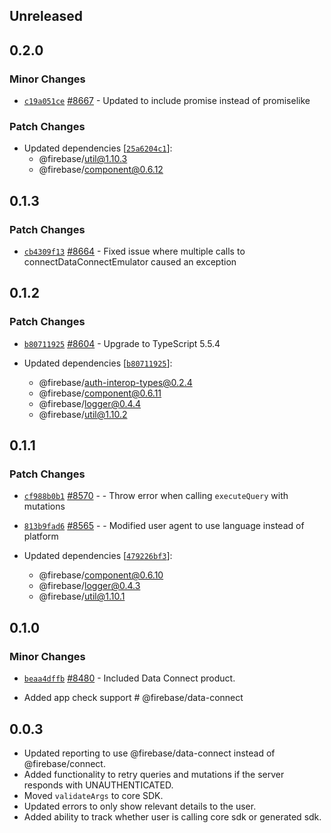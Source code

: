 ## Unreleased

## 0.2.0

### Minor Changes

- [`c19a051ce`](https://github.com/firebase/firebase-js-sdk/commit/c19a051ce490398f49fbf9bdb7181a986b66fa14) [#8667](https://github.com/firebase/firebase-js-sdk/pull/8667) - Updated to include promise instead of promiselike

### Patch Changes

- Updated dependencies [[`25a6204c1`](https://github.com/firebase/firebase-js-sdk/commit/25a6204c1531b6c772e5368d12b2411ae1d21bbc)]:
  - @firebase/util@1.10.3
  - @firebase/component@0.6.12

## 0.1.3

### Patch Changes

- [`cb4309f13`](https://github.com/firebase/firebase-js-sdk/commit/cb4309f13a01a6c66eb502ae6f5d6fa93560ab06) [#8664](https://github.com/firebase/firebase-js-sdk/pull/8664) - Fixed issue where multiple calls to connectDataConnectEmulator caused an exception

## 0.1.2

### Patch Changes

- [`b80711925`](https://github.com/firebase/firebase-js-sdk/commit/b807119252dacf46b0122344c2b6dfc503cecde1) [#8604](https://github.com/firebase/firebase-js-sdk/pull/8604) - Upgrade to TypeScript 5.5.4

- Updated dependencies [[`b80711925`](https://github.com/firebase/firebase-js-sdk/commit/b807119252dacf46b0122344c2b6dfc503cecde1)]:
  - @firebase/auth-interop-types@0.2.4
  - @firebase/component@0.6.11
  - @firebase/logger@0.4.4
  - @firebase/util@1.10.2

## 0.1.1

### Patch Changes

- [`cf988b0b1`](https://github.com/firebase/firebase-js-sdk/commit/cf988b0b1217a06e5d1b9130d6048178626dac48) [#8570](https://github.com/firebase/firebase-js-sdk/pull/8570) - - Throw error when calling `executeQuery` with mutations

- [`813b9fad6`](https://github.com/firebase/firebase-js-sdk/commit/813b9fad63ff7b8798e4f4e17ccd528a784698d9) [#8565](https://github.com/firebase/firebase-js-sdk/pull/8565) - - Modified user agent to use language instead of platform

- Updated dependencies [[`479226bf3`](https://github.com/firebase/firebase-js-sdk/commit/479226bf3ebd99017bb12fa21440c75715658702)]:
  - @firebase/component@0.6.10
  - @firebase/logger@0.4.3
  - @firebase/util@1.10.1

## 0.1.0

### Minor Changes

- [`beaa4dffb`](https://github.com/firebase/firebase-js-sdk/commit/beaa4dffb7f48cb12ccc6c1d1b7cdc9c3605fc04) [#8480](https://github.com/firebase/firebase-js-sdk/pull/8480) - Included Data Connect product.

* Added app check support # @firebase/data-connect

## 0.0.3

- Updated reporting to use @firebase/data-connect instead of @firebase/connect.
- Added functionality to retry queries and mutations if the server responds with UNAUTHENTICATED.
- Moved `validateArgs` to core SDK.
- Updated errors to only show relevant details to the user.
- Added ability to track whether user is calling core sdk or generated sdk.
